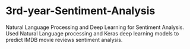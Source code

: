 # 3rd-year-Sentiment-Analysis
Natural Language Processing and Deep Learning for Sentiment Analysis. Used Natural Language processing and Keras deep learning models to predict IMDB movie reviews sentiment analysis.
